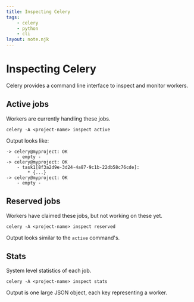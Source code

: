 ```yaml
---
title: Inspecting Celery
tags:
    - celery
    - python
    - cli
layout: note.njk
---
```


# Inspecting Celery

Celery provides a command line interface to inspect and monitor workers.

## Active jobs
Workers are currently handling these jobs.
```
celery -A <project-name> inspect active
```

Output looks like:
```
-> celery@myproject: OK
    - empty -
-> celery@myproject: OK
    - task1[8f3a2d9e-3d24-4a87-9c1b-22db58c76cde]:
        * {...}
-> celery@myproject: OK
    - empty -
```

## Reserved jobs
Workers have claimed these jobs, but not working on these yet.
```
celery -A <project-name> inspect reserved
```
Output looks similar to the `active` command's.

## Stats
System level statistics of each job.
```
celery -A <project-name> inspect stats
```
Output is one large JSON object, each key representing a worker.